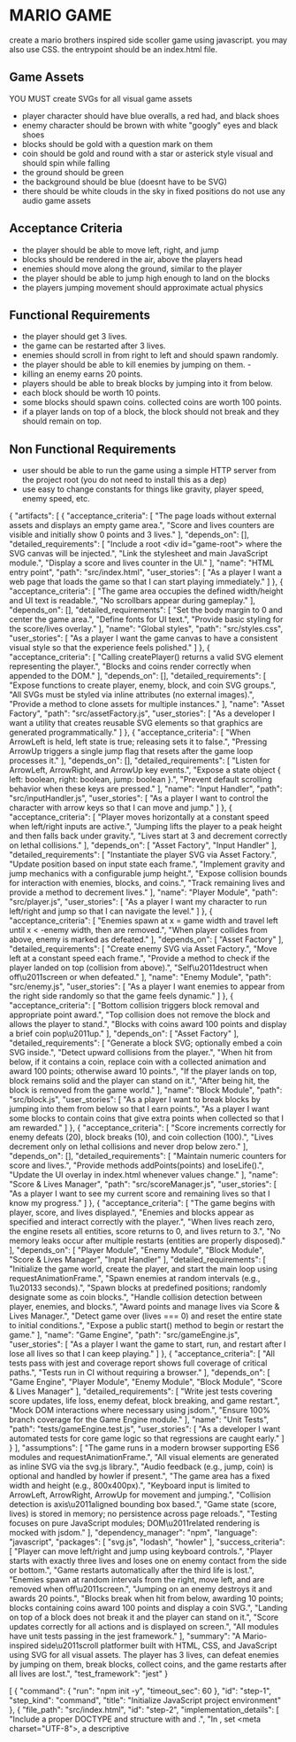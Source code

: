 # MARIO GAME
create a mario brothers inspired side scoller game using javascript. you may also use CSS. the entrypoint should be an index.html file.
## Game Assets
YOU MUST create SVGs for all visual game assets
- player character should have blue overalls, a red had, and black shoes
- enemy character should be brown with white "googly" eyes and black shoes
- blocks should be gold with a question mark on them
- coin should be gold and round with a star or asterick style visual and should spin while falling
- the ground should be green
- the background should be blue (doesnt have to be SVG)
- there should be white clouds in the sky in fixed positions
do not use any audio game assets
## Acceptance Criteria
- the player should be able to move left, right, and jump
- blocks should be rendered in the air, above the players head
- enemies should move along the ground, similar to the player
- the player should be able to jump high enough to land on the blocks
- the players jumping movement should approximate actual physics
## Functional Requirements
- the player should get 3 lives. 
- the game can be restarted after 3 lives. 
- enemies should scroll in from right to left and should spawn randomly. 
- the player should be able to kill enemies by jumping on them. -
- killing an enemy earns 20 points. 
- players should be able to break blocks by jumping into it from below. 
- each block should be worth 10 points. 
- some blocks should spawn coins. collected coins are worth 100 points. 
- if a player lands on top of a block, the block should not break and they should remain on top.  
## Non Functional Requirements
- user should be able to run the game using a simple HTTP server from the project root (you do not need to install this as a dep)
- use easy to change constants for things like gravity, player speed, enemy speed, etc.

{
  "artifacts": [
    {
      "acceptance_criteria": [
        "The page loads without external assets and displays an empty game area.",
        "Score and lives counters are visible and initially show 0 points and 3 lives."
      ],
      "depends_on": [],
      "detailed_requirements": [
        "Include a root <div id=\"game-root\"></div> where the SVG canvas will be injected.",
        "Link the stylesheet and main JavaScript module.",
        "Display a score and lives counter in the UI."
      ],
      "name": "HTML entry point",
      "path": "src/index.html",
      "user_stories": [
        "As a player I want a web page that loads the game so that I can start playing immediately."
      ]
    },
    {
      "acceptance_criteria": [
        "The game area occupies the defined width/height and UI text is readable.",
        "No scrollbars appear during gameplay."
      ],
      "depends_on": [],
      "detailed_requirements": [
        "Set the body margin to 0 and center the game area.",
        "Define fonts for UI text.",
        "Provide basic styling for the score/lives overlay."
      ],
      "name": "Global styles",
      "path": "src/styles.css",
      "user_stories": [
        "As a player I want the game canvas to have a consistent visual style so that the experience feels polished."
      ]
    },
    {
      "acceptance_criteria": [
        "Calling createPlayer() returns a valid SVG element representing the player.",
        "Blocks and coins render correctly when appended to the DOM."
      ],
      "depends_on": [],
      "detailed_requirements": [
        "Expose functions to create player, enemy, block, and coin SVG groups.",
        "All SVGs must be styled via inline attributes (no external images).",
        "Provide a method to clone assets for multiple instances."
      ],
      "name": "Asset Factory",
      "path": "src/assetFactory.js",
      "user_stories": [
        "As a developer I want a utility that creates reusable SVG elements so that graphics are generated programmatically."
      ]
    },
    {
      "acceptance_criteria": [
        "When ArrowLeft is held, left state is true; releasing sets it to false.",
        "Pressing ArrowUp triggers a single jump flag that resets after the game loop processes it."
      ],
      "depends_on": [],
      "detailed_requirements": [
        "Listen for ArrowLeft, ArrowRight, and ArrowUp key events.",
        "Expose a state object { left: boolean, right: boolean, jump: boolean }.",
        "Prevent default scrolling behavior when these keys are pressed."
      ],
      "name": "Input Handler",
      "path": "src/inputHandler.js",
      "user_stories": [
        "As a player I want to control the character with arrow keys so that I can move and jump."
      ]
    },
    {
      "acceptance_criteria": [
        "Player moves horizontally at a constant speed when left/right inputs are active.",
        "Jumping lifts the player to a peak height and then falls back under gravity.",
        "Lives start at 3 and decrement correctly on lethal collisions."
      ],
      "depends_on": [
        "Asset Factory",
        "Input Handler"
      ],
      "detailed_requirements": [
        "Instantiate the player SVG via Asset Factory.",
        "Update position based on input state each frame.",
        "Implement gravity and jump mechanics with a configurable jump height.",
        "Expose collision bounds for interaction with enemies, blocks, and coins.",
        "Track remaining lives and provide a method to decrement lives."
      ],
      "name": "Player Module",
      "path": "src/player.js",
      "user_stories": [
        "As a player I want my character to run left/right and jump so that I can navigate the level."
      ]
    },
    {
      "acceptance_criteria": [
        "Enemies spawn at x = game width and travel left until x < -enemy width, then are removed.",
        "When player collides from above, enemy is marked as defeated."
      ],
      "depends_on": [
        "Asset Factory"
      ],
      "detailed_requirements": [
        "Create enemy SVG via Asset Factory.",
        "Move left at a constant speed each frame.",
        "Provide a method to check if the player landed on top (collision from above).",
        "Self\u2011destruct when off\u2011screen or when defeated."
      ],
      "name": "Enemy Module",
      "path": "src/enemy.js",
      "user_stories": [
        "As a player I want enemies to appear from the right side randomly so that the game feels dynamic."
      ]
    },
    {
      "acceptance_criteria": [
        "Bottom collision triggers block removal and appropriate point award.",
        "Top collision does not remove the block and allows the player to stand.",
        "Blocks with coins award 100 points and display a brief coin pop\u2011up."
      ],
      "depends_on": [
        "Asset Factory"
      ],
      "detailed_requirements": [
        "Generate a block SVG; optionally embed a coin SVG inside.",
        "Detect upward collisions from the player.",
        "When hit from below, if it contains a coin, replace coin with a collected animation and award 100 points; otherwise award 10 points.",
        "If the player lands on top, block remains solid and the player can stand on it.",
        "After being hit, the block is removed from the game world."
      ],
      "name": "Block Module",
      "path": "src/block.js",
      "user_stories": [
        "As a player I want to break blocks by jumping into them from below so that I earn points.",
        "As a player I want some blocks to contain coins that give extra points when collected so that I am rewarded."
      ]
    },
    {
      "acceptance_criteria": [
        "Score increments correctly for enemy defeats (20), block breaks (10), and coin collection (100).",
        "Lives decrement only on lethal collisions and never drop below zero."
      ],
      "depends_on": [],
      "detailed_requirements": [
        "Maintain numeric counters for score and lives.",
        "Provide methods addPoints(points) and loseLife().",
        "Update the UI overlay in index.html whenever values change."
      ],
      "name": "Score & Lives Manager",
      "path": "src/scoreManager.js",
      "user_stories": [
        "As a player I want to see my current score and remaining lives so that I know my progress."
      ]
    },
    {
      "acceptance_criteria": [
        "The game begins with player, score, and lives displayed.",
        "Enemies and blocks appear as specified and interact correctly with the player.",
        "When lives reach zero, the engine resets all entities, score returns to 0, and lives return to 3.",
        "No memory leaks occur after multiple restarts (entities are properly disposed)."
      ],
      "depends_on": [
        "Player Module",
        "Enemy Module",
        "Block Module",
        "Score & Lives Manager",
        "Input Handler"
      ],
      "detailed_requirements": [
        "Initialize the game world, create the player, and start the main loop using requestAnimationFrame.",
        "Spawn enemies at random intervals (e.g., 1\u20133 seconds).",
        "Spawn blocks at predefined positions; randomly designate some as coin blocks.",
        "Handle collision detection between player, enemies, and blocks.",
        "Award points and manage lives via Score & Lives Manager.",
        "Detect game over (lives === 0) and reset the entire state to initial conditions.",
        "Expose a public start() method to begin or restart the game."
      ],
      "name": "Game Engine",
      "path": "src/gameEngine.js",
      "user_stories": [
        "As a player I want the game to start, run, and restart after I lose all lives so that I can keep playing."
      ]
    },
    {
      "acceptance_criteria": [
        "All tests pass with jest and coverage report shows full coverage of critical paths.",
        "Tests run in CI without requiring a browser."
      ],
      "depends_on": [
        "Game Engine",
        "Player Module",
        "Enemy Module",
        "Block Module",
        "Score & Lives Manager"
      ],
      "detailed_requirements": [
        "Write jest tests covering score updates, life loss, enemy defeat, block breaking, and game restart.",
        "Mock DOM interactions where necessary using jsdom.",
        "Ensure 100% branch coverage for the Game Engine module."
      ],
      "name": "Unit Tests",
      "path": "tests/gameEngine.test.js",
      "user_stories": [
        "As a developer I want automated tests for core game logic so that regressions are caught early."
      ]
    }
  ],
  "assumptions": [
    "The game runs in a modern browser supporting ES6 modules and requestAnimationFrame.",
    "All visual elements are generated as inline SVG via the svg.js library.",
    "Audio feedback (e.g., jump, coin) is optional and handled by howler if present.",
    "The game area has a fixed width and height (e.g., 800x400px).",
    "Keyboard input is limited to ArrowLeft, ArrowRight, ArrowUp for movement and jumping.",
    "Collision detection is axis\u2011aligned bounding box based.",
    "Game state (score, lives) is stored in memory; no persistence across page reloads.",
    "Testing focuses on pure JavaScript modules; DOM\u2011related rendering is mocked with jsdom."
  ],
  "dependency_manager": "npm",
  "language": "javascript",
  "packages": [
    "svg.js",
    "lodash",
    "howler"
  ],
  "success_criteria": [
    "Player can move left/right and jump using keyboard controls.",
    "Player starts with exactly three lives and loses one on enemy contact from the side or bottom.",
    "Game restarts automatically after the third life is lost.",
    "Enemies spawn at random intervals from the right, move left, and are removed when off\u2011screen.",
    "Jumping on an enemy destroys it and awards 20 points.",
    "Blocks break when hit from below, awarding 10 points; blocks containing coins award 100 points and display a coin SVG.",
    "Landing on top of a block does not break it and the player can stand on it.",
    "Score updates correctly for all actions and is displayed on screen.",
    "All modules have unit tests passing in the jest framework."
  ],
  "summary": "A Mario-inspired side\u2011scroll platformer built with HTML, CSS, and JavaScript using SVG for all visual assets. The player has 3 lives, can defeat enemies by jumping on them, break blocks, collect coins, and the game restarts after all lives are lost.",
  "test_framework": "jest"
}

[
  {
    "command": {
      "run": "npm init -y",
      "timeout_sec": 60
    },
    "id": "step-1",
    "step_kind": "command",
    "title": "Initialize JavaScript project environment"
  },
  {
    "file_path": "src/index.html",
    "id": "step-2",
    "implementation_details": [
      "Include a proper DOCTYPE and <html> structure with <head> and <body>.",
      "In <head>, set <meta charset=\"UTF-8\">, a descriptive <title>, and a <link rel=\"stylesheet\" href=\"styles.css\"> referencing the global stylesheet.",
      "Add a <script type=\"module\" src=\"main.js\"></script> (or appropriate main module) to load the game logic.",
      "Insert a root container <div id=\"game-root\"></div> where the SVG canvas will be injected by JavaScript.",
      "Add UI elements for score and lives counters, e.g., <div id=\"ui\"><span id=\"score\">Score: 0</span> <span id=\"lives\">Lives: 3</span></div>.",
      "Ensure no external assets (images, fonts) are referenced; only internal CSS/JS files.",
      "The page must load without errors and display an empty game area with visible counters."
    ],
    "step_kind": "file",
    "title": "Create HTML entry point"
  },
  {
    "file_path": "src/styles.css",
    "id": "step-3",
    "implementation_details": [
      "Reset body margin and padding to 0; set overflow hidden to prevent scrollbars during gameplay.",
      "Center the game area horizontally and vertically using flexbox or grid on the body.",
      "Define a fixed width and height for #game-root (e.g., 800px by 600px) and give it a background color.",
      "Set a default font-family and font-size for UI text, ensuring readability.",
      "Style the #ui container to position it as an overlay (e.g., absolute top-left) with appropriate spacing and contrast.",
      "Provide styling for #score and #lives spans (margin, color).",
      "Include any needed CSS variables for colors used by SVG assets (e.g., --player-color).",
      "Ensure the stylesheet does not introduce any external font imports."
    ],
    "step_kind": "file",
    "title": "Create global stylesheet"
  },
  {
    "file_path": "src/assetFactory.js",
    "id": "step-4",
    "implementation_details": [
      "Export functions: createPlayer(), createEnemy(), createBlock({ hasCoin: boolean }), createCoin(). Each returns an SVG <g> element ready to be appended to the game SVG.",
      "All SVG elements must be constructed using DOM methods (document.createElementNS) with the SVG namespace.",
      "Define the visual appearance of each asset using inline attributes only (e.g., <rect fill=\"#ff0\" stroke=\"#000\" ...>). No external image references.",
      "Player asset: simple rectangle or path representing a Mario\u2011like character; include a baseline for collision detection.",
      "Enemy asset: simple rectangle or path with distinct fill color; size comparable to player.",
      "Block asset: square with optional coin indicator; when hasCoin is true, embed a smaller circle or coin shape inside the block.",
      "Coin asset: small circle with golden fill and optional sparkle path; should be positioned relative to its parent block if generated via createBlock.",
      "Provide a utility function cloneAsset(svgElement) that returns a deep clone suitable for creating multiple instances without re\u2011creating the DOM structure each time.",
      "Each creation function must set a data attribute (e.g., data-type=\"player\") to aid collision detection later.",
      "All assets should have their origin (0,0) at the top\u2011left of the element to simplify positioning logic."
    ],
    "step_kind": "file",
    "title": "Implement Asset Factory module"
  },
  {
    "file_path": "src/inputHandler.js",
    "id": "step-5",
    "implementation_details": [
      "Export an object inputState with boolean properties: left, right, jump.",
      "Provide an initInputHandler() function that registers keydown and keyup listeners on the window object.",
      "On keydown:",
      "  - ArrowLeft sets inputState.left = true.",
      "  - ArrowRight sets inputState.right = true.",
      "  - ArrowUp sets inputState.jump = true **only if it was previously false** (to generate a single jump event per press).",
      "On keyup:",
      "  - ArrowLeft sets inputState.left = false.",
      "  - ArrowRight sets inputState.right = false.",
      "  - ArrowUp does **not** modify inputState.jump; the game loop is responsible for resetting jump to false after processing.",
      "Prevent the default browser scrolling behavior for the Arrow keys by calling event.preventDefault() within the listeners.",
      "Ensure listeners are attached only once; subsequent calls to initInputHandler should not duplicate handlers.",
      "Export a cleanupInputHandler() function that removes the registered listeners, to be used when the game is restarted or disposed."
    ],
    "step_kind": "file",
    "title": "Implement Input Handler module"
  }
]